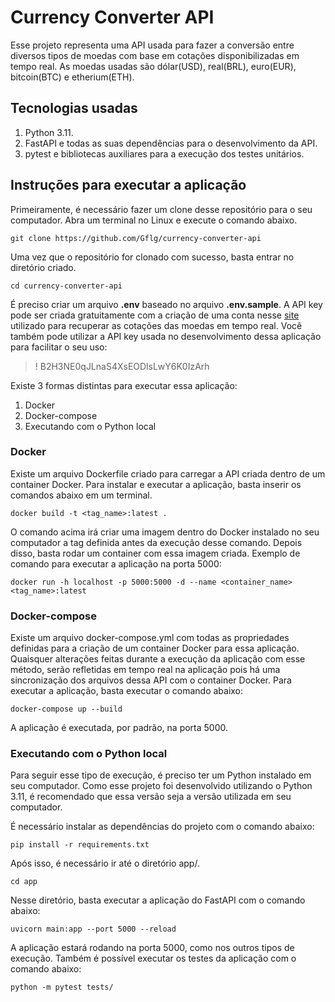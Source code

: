 # Currency Converter API

Esse projeto representa uma API usada para fazer a conversão entre diversos tipos de moedas com base em cotações disponibilizadas em tempo real. As moedas usadas são dólar(USD), real(BRL), euro(EUR), bitcoin(BTC) e etherium(ETH).


## Tecnologias usadas

1. Python 3.11.
2. FastAPI e todas as suas dependências para o desenvolvimento da API.
3. pytest e bibliotecas auxiliares para a execução dos testes unitários.


## Instruções para executar a aplicação

Primeiramente, é necessário fazer um clone desse repositório para o seu computador.
Abra um terminal no Linux e execute o comando abaixo.

```git clone https://github.com/Gflg/currency-converter-api```

Uma vez que o repositório for clonado com sucesso, basta entrar no diretório criado.

```cd currency-converter-api```

É preciso criar um arquivo **.env** baseado no arquivo **.env.sample**. A API key pode ser criada gratuitamente com a criação de uma conta nesse [site](https://currencybeacon.com/) utilizado para recuperar as cotações das moedas em tempo real. Você também pode utilizar a API key usada no desenvolvimento dessa aplicação para facilitar o seu uso: 

>! B2H3NE0qJLnaS4XsEODlsLwY6K0IzArh

Existe 3 formas distintas para executar essa aplicação:

1. Docker
2. Docker-compose
3. Executando com o Python local

### Docker

Existe um arquivo Dockerfile criado para carregar a API criada dentro de um container Docker.
Para instalar e executar a aplicação, basta inserir os comandos abaixo em um terminal.

```docker build -t <tag_name>:latest .```

O comando acima irá criar uma imagem dentro do Docker instalado no seu computador a tag definida antes da execução desse comando. Depois disso, basta rodar um container com essa imagem criada. Exemplo de comando para executar a aplicação na porta 5000:

```docker run -h localhost -p 5000:5000 -d --name <container_name> <tag_name>:latest```

### Docker-compose

Existe um arquivo docker-compose.yml com todas as propriedades definidas para a criação de um container Docker para essa aplicação. Quaisquer alterações feitas durante a execução da aplicação com esse método, serão refletidas em tempo real na aplicação pois há uma sincronização dos arquivos dessa API com o container Docker. Para executar a aplicação, basta executar o comando abaixo:

```docker-compose up --build```

A aplicação é executada, por padrão, na porta 5000.

### Executando com o Python local

Para seguir esse tipo de execução, é preciso ter um Python instalado em seu computador. Como esse projeto foi desenvolvido utilizando o Python 3.11, é recomendado que essa versão seja a versão utilizada em seu computador.

É necessário instalar as dependências do projeto com o comando abaixo:

```pip install -r requirements.txt```

Após isso, é necessário ir até o diretório app/.

```cd app```

Nesse diretório, basta executar a aplicação do FastAPI com o comando abaixo:

```uvicorn main:app --port 5000 --reload```

A aplicação estará rodando na porta 5000, como nos outros tipos de execução.
Também é possível executar os testes da aplicação com o comando abaixo:

```python -m pytest tests/```